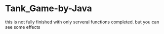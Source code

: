 # Tank_Game-by-Java
this is not fully finished with only serveral functions completed. but you can see some effects
